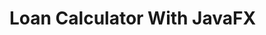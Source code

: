 # Loan Calculator With JavaFX


<img source = "https://github.com/Murathansolmaz1/Loan_Calculator_JavaFX/blob/main/LoanCalculator/Loan.png"></img>
